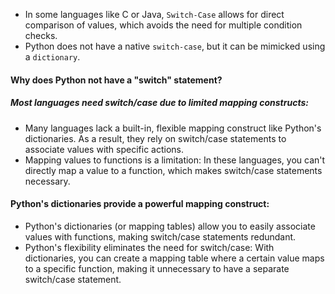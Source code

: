 - In some languages like C or Java, `Switch-Case` allows for direct comparison of values, which avoids the need for multiple condition checks. 
- Python does not have a native `switch-case`, but it can be mimicked using a `dictionary`.

#### Why does Python not have a "switch" statement?
##### Most languages need switch/case due to limited mapping constructs: 
- Many languages lack a built-in, flexible mapping construct like Python's dictionaries. As a result, they rely on switch/case statements to associate values with specific actions.
- Mapping values to functions is a limitation: In these languages, you can't directly map a value to a function, which makes switch/case statements necessary.
#### Python's dictionaries provide a powerful mapping construct: 
- Python's dictionaries (or mapping tables) allow you to easily associate values with functions, making switch/case statements redundant.
- Python's flexibility eliminates the need for switch/case: With dictionaries, you can create a mapping table where a certain value maps to a specific function, making it unnecessary to have a separate switch/case statement.
 
